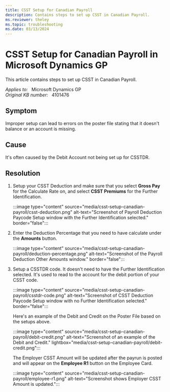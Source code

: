 ```yaml
---
title: CSST Setup for Canadian Payroll
description: Contains steps to set up CSST in Canadian Payroll.
ms.reviewer: theley
ms.topic: troubleshooting
ms.date: 03/13/2024
---
```

# CSST Setup for Canadian Payroll in Microsoft Dynamics GP

This article contains steps to set up CSST in Canadian Payroll.

_Applies to:_ &nbsp; Microsoft Dynamics GP  
_Original KB number:_ &nbsp; 4101476

## Symptom

Improper setup can lead to errors on the poster file stating that it doesn't balance or an account is missing.

## Cause

It's often caused by the Debit Account not being set up for CSSTDR.

## Resolution

1. Setup your CSST Deduction and make sure that you select **Gross Pay** for the Calculate Rate on, and select **CSST Premiums** for the Further Identification.

    :::image type="content" source="media/csst-setup-canadian-payroll/csst-deduction.png" alt-text="Screenshot of Payroll Deduction Paycode Setup window with the Further Identification selected." border="false":::

1. Enter the Deduction Percentage that you need to have calculate under the **Amounts** button.

    :::image type="content" source="media/csst-setup-canadian-payroll/deduction-percentage.png" alt-text="Screenshot of the Payroll Deduction Other Amounts window." border="false":::

1. Setup a CSSTDR code. It doesn't need to have the Further Identification selected. It's used to read to the account for the debit portion of your CSST code.

    :::image type="content" source="media/csst-setup-canadian-payroll/csstdr-code.png" alt-text="Screenshot of CSST Deduction Paycode Setup window with no Further Identification selected." border="false":::

    Here's an example of the Debit and Credit on the Poster File based on the setups above.

    :::image type="content" source="media/csst-setup-canadian-payroll/debit-credit.png" alt-text="Screenshot of an example of the Debit and Credit." lightbox="media/csst-setup-canadian-payroll/debit-credit.png":::

    The Employer CSST Amount will be updated after the payrun is posted and will appear on the **Employee R1** button on the Employee Card.

    :::image type="content" source="media/csst-setup-canadian-payroll/employee-r1.png" alt-text="Screenshot shows Employer CSST Amount is updated.":::
